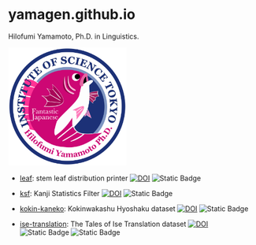 # yamagen.github.io

Hilofumi Yamamoto, Ph.D. in Linguistics.

<img src="img/githubicon01.svg" alt="yamagen" width="240" />

- [leaf](https://github.com/yamagen/leaf/): stem leaf distribution printer
  [![DOI](https://zenodo.org/badge/883773387.svg)](https://doi.org/10.5281/zenodo.14061335)
  ![Static Badge](https://img.shields.io/badge/github-repository-blue?logo=github)

- [ksf](https://github.com/yamagen/ksf/): Kanji Statistics Filter
  [![DOI](https://zenodo.org/badge/163961186.svg)](https://zenodo.org/badge/latestdoi/163961186)
  ![Static Badge](https://img.shields.io/badge/github-repository-blue?logo=github)

- [kokin-kaneko](https://github.com/yamagen/kokin-kaneko/): Kokinwakashu Hyoshaku dataset
  [![DOI](https://zenodo.org/badge/868652787.svg)](https://zenodo.org/badge/latestdoi/868652787)
  ![Static Badge](https://img.shields.io/badge/github-repository-blue?logo=github)

- [ise-translation](https://github.com/yamagen/ise-translation/): The Tales of Ise Translation dataset
  [![DOI](https://zenodo.org/badge/878207767.svg)](https://doi.org/10.5281/zenodo.13994482)
  ![Static Badge](https://img.shields.io/badge/json-passing-brightgreen)
  ![Static Badge](https://img.shields.io/badge/github-repository-blue?logo=github)
